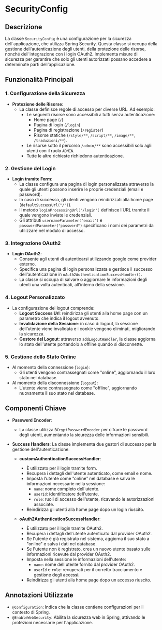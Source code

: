 # SecurityConfig

## Descrizione
La classe `SecurityConfig` è una configurazione per la sicurezza dell'applicazione, che utilizza Spring Security. Questa classe si occupa della gestione dell'autenticazione degli utenti, della protezione delle risorse, nonché dell'integrazione con i login OAuth2. Implementa misure di sicurezza per garantire che solo gli utenti autorizzati possano accedere a determinate parti dell'applicazione.

## Funzionalità Principali

### 1. Configurazione della Sicurezza

- **Protezione delle Risorse**:
  - La classe definisce regole di accesso per diverse URL. Ad esempio:
    - Le seguenti risorse sono accessibili a tutti senza autenticazione: 
      - Home page (`/`)
      - Pagina di login (`/login`)
      - Pagina di registrazione (`/register`)
      - Risorse statiche (`/style/**`, `/script/**`, `/image/**`, `/traduzioni/**`).
    - Le risorse sotto il percorso `/admin/**` sono accessibili solo agli utenti con il ruolo `ADMIN`.
    - Tutte le altre richieste richiedono autenticazione.

### 2. Gestione del Login

- **Login tramite Form**:
  - La classe configura una pagina di login personalizzata attraverso la quale gli utenti possono inserire le proprie credenziali (email e password).
  - In caso di successo, gli utenti vengono reindirizzati alla home page (`defaultSuccessUrl("/")`).
  - Il metodo `loginProcessingUrl("/login")` definisce l'URL tramite il quale vengono inviate le credenziali.
  - Gli attributi `usernameParameter("email")` e `passwordParameter("password")` specificano i nomi dei parametri da utilizzare nel modulo di accesso.

### 3. Integrazione OAuth2

- **Login OAuth2**:
  - Consente agli utenti di autenticarsi utilizzando google come provider esterno.
  - Specifica una pagina di login personalizzata e gestisce il successo dell'autenticazione in `oAuth2AuthenticationSuccessHandler()`.
  - La classe si occupa di salvare o aggiornare le informazioni degli utenti una volta autenticati, all’interno della sessione.

### 4. Logout Personalizzato

- La configurazione del logout comprende:
  - **Logout Success Url**: reindirizza gli utenti alla home page con un parametro che indica il logout avvenuto.
  - **Invalidazione della Sessione**: in caso di logout, la sessione dell'utente viene invalidata e i cookie vengono eliminati, migliorando la sicurezza.
  - **Gestore del Logout**: attraverso `addLogoutHandler`, la classe aggiorna lo stato dell'utente portandolo a offline quando si disconnette.

### 5. Gestione dello Stato Online

- Al momento della connessione (`login`):
  - Gli utenti vengono contrassegnati come "online", aggiornando il loro stato nel database.
- Al momento della disconnessione (`logout`):
  - L'utente viene contrassegnato come "offline", aggiornando nuovamente il suo stato nel database.

## Componenti Chiave

- **Password Encoder**:
  - La classe utilizza `BCryptPasswordEncoder` per cifrare le password degli utenti, aumentando la sicurezza delle informazioni sensibili.

- **Success Handlers**:
  La classe implementa due gestori di successo per la gestione dell'autenticazione:

  - **customAuthenticationSuccessHandler**:
    - È utilizzato per il login tramite form.
    - Recupera i dettagli dell'utente autenticato, come email e nome.
    - Imposta l'utente come "online" nel database e salva le informazioni necessarie nella sessione:
      - `name`: nome completo dell'utente.
      - `userId`: identificatore dell'utente.
      - `role`: ruoli di accesso dell'utente, ricavando le autorizzazioni associate.
    - Reindirizza gli utenti alla home page dopo un login riuscito.

  - **oAuth2AuthenticationSuccessHandler**:
    - È utilizzato per il login tramite OAuth2.
    - Recupera i dettagli dell’utente autenticato dal provider OAuth2.
    - Se l'utente è già registrato nel sistema, aggiorna il suo stato a "online" e salva i dati nel database.
    - Se l'utente non è registrato, crea un nuovo utente basato sulle informazioni ricevute dal provider OAuth2.
    - Imposta nella sessione le informazioni dell'utente:
      - `name`: nome dell'utente fornito dal provider OAuth2.
      - `userId` e `role`: recuperati per il corretto tracciamento e gestione degli accessi.
    - Reindirizza gli utenti alla home page dopo un accesso riuscito.

## Annotazioni Utilizzate

- `@Configuration`: Indica che la classe contiene configurazioni per il contesto di Spring.
- `@EnableWebSecurity`: Abilita la sicurezza web in Spring, attivando le protezioni necessarie per l'applicazione.

